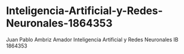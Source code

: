 # Inteligencia-Artificial-y-Redes-Neuronales-1864353
Juan Pablo Ambriz Amador Inteligencia Artificial y Redes Neuronales IB 1864353
